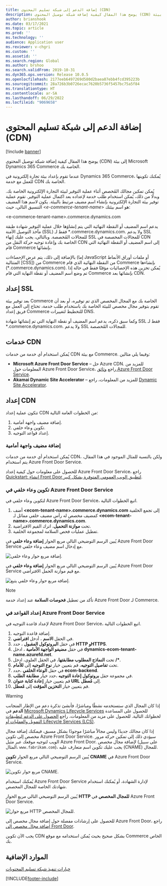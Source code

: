 ```yaml
---
title: إضافة الدعم إلى شبكة تسليم المحتوى (CDN)
description: يوضح هذا المقال كيفية إضافة شبكة توصيل المحتوى (CDN) إلى بيئة  Microsoft Dynamics 365 Commerce الخاصة بك.
author: brianshook
ms.date: 03/17/2021
ms.topic: article
ms.prod: ''
ms.technology: ''
audience: Application user
ms.reviewer: v-chgri
ms.custom: ''
ms.assetid: ''
ms.search.region: Global
ms.author: brshoo
ms.search.validFrom: 2019-10-31
ms.dyn365.ops.version: Release 10.0.5
ms.openlocfilehash: 2177eeb6497269d580d2baea87ebb4fcd395223b
ms.sourcegitcommit: 28a726b3b0726ecac7620b5736f5457bc75a5f84
ms.translationtype: HT
ms.contentlocale: ar-SA
ms.lasthandoff: 06/29/2022
ms.locfileid: "9069658"
---
```

# <a name="add-support-for-a-content-delivery-network-cdn"></a>إضافة الدعم إلى شبكة تسليم المحتوى (CDN)

[!include [banner](includes/banner.md)]

يوضح هذا المقال كيفية إضافة شبكة توصيل المحتوى (CDN) إلى بيئة  Microsoft Dynamics 365 Commerce الخاصة بك.

عندما تقوم بإعداد بيئة تجارة إلكترونية في Dynamics 365 Commerce، يُمكنك تكوينها للعمل مع خدمة CDN الخاصة بك. 

يُمكن تمكين مجالك المُخصص أثناء عملية التوفير لبيئة التجارة الإلكترونية الخاصة بك. وبدلًا من ذلك، يُمكن استخدام طلب خدمة لإعداده بعد اكتمال عملية التوفير. تقوم عملية توفير بيئة التجارة الإلكترونية بإنشاء اسم مضيف مرتبط بالبيئة. يكون لاسم هذا المضيف التنسيق التالي، حيث \<*e-commerce-tenant-name*\> هو اسم بيئتك:

&lt;e-commerce-tenant-name&gt;.commerce.dynamics.com

يدعم اسم المضيف أو النقطة النهائية التي يتم إنشاؤها خلال عملية التوفير شهادة طبقة مآخذ التوصيل الآمنة (SSL) فقط لـ \*.commerce.dynamics.com.  ولا يدعم SSL للمجالات المُخصصة. وبالتالي، يجب عليك إنهاء SSL للمجالات المخصصة في CDN الخاصة بك وإعادة توجيه حركة النقل من CDN إلى اسم المضيف أو النقطة النهائية التي قام Commerce بإنشائها. 

بالإضافة إلى ذلك، يتم عرض *الإحصاءات* (إما JavaScript أو ملفات أوراق الأنماط المتتالية \[CSS\]) من Commerce من النقطة النهائية الذي قام Commerce بإنشاءها (\*.commerce.dynamics.com). يُمكن تخزين هذه الإحصائيات مؤقتًا فقط في حالة إذا تم وضع اسم المضيف أو نقطة النهاية التي قام Commerce بإنشائها بعد CDN.

## <a name="set-up-ssl"></a>إعداد SSL

بعد توفير بيئة Commerce الخاصة بك مع المجال المخصص الذي تم توفيره، أو بعد أن تقوم بتوفير مجال مخصص للبيئة الخاصة بك باستخدام طلب خدمة، تحتاج إلى العمل مع فريق إعداد Commerce للتخطيط لتغييرات DNS.

وكما سبق ذكره، يدعم اسم المضيف أو نقطة النهاية التي تم إنشائها شهادة SSL فقط لـ \*.commerce.dynamics.com.  ولا يدعم SSL للمجالات المُخصصة.

## <a name="cdn-services"></a>خدمات CDN

يُمكن استخدام أي خدمة من خدمات CDN مع بيئة Commerce. وفيما يلي مثالين:

- **Microsoft Azure Front Door Service** – حل Azure CDN. للمزيد من المعلومات حول Azure Front Door Service، راجع [وثائق Azure Front Door Service](/azure/frontdoor/).
- **Akamai Dynamic Site Accelerator** – للمزيد من المعلومات، راجع [Dynamic Site Accelerator](https://www.akamai.com/us/en/products/performance/dynamic-site-accelerator.jsp).

## <a name="cdn-setup"></a>إعداد CDN

تتكون عملية إعداد CDN من الخطوات العامة التالية:

1. إضافة مضيف واجهة أمامية.
1. تكوين وعاء خلفي.
1. إعداد قواعد التوجيه.

### <a name="add-a-front-end-host"></a>إضافة مضيف واجهة أمامية

يُمكن استخدام أي خدمة من خدمات CDN، ولكن بالنسبة للمثال الموجود في هذا المقال، يتم استخدام Azure Front Door Service. 

للحصول على معلومات حول كيفية إعداد Azure Front Door Service، راجع [Quickstart: إنشاء Front Door لتطبيق الويب العمومي المتوفرة بشكل كبير](/azure/frontdoor/quickstart-create-front-door).

### <a name="configure-a-backend-pool-in-azure-front-door-service"></a>تكوين وعاء خلفي في Azure Front Door Service

لتكوين وعاء خلفي في Azure Front Door Service، اتبع الخطوات التالية.

1. أضف **&lt;ecom-tenant-name&gt;.commerce.dynamics.com** إلى تجمع الخلفية كمضيف مخصص له رأس مضيف خلفي مماثل لـ **&lt;ecom-tenant-name&gt;.commerce.dynamics.com**.
1. تحت **موازنة التحميل**، اترك القيم الافتراضية.
1. تعطيل عمليات فحص السلامة لمجموعة الخلفية.

يُبين الرسم التوضيحي التالي مربع الحوار **إضافة وعاء خلفي** في Azure Front Door Service مع إدخال اسم مضيف وعاء خلفي.

![إضافة مربع حوار وعاء خلفي.](./media/CDN_BackendPool.png)

يُبين الرسم التوضيحي التالي مربع الحوار **إضافة وعاء خلفي** في Azure Front Door Service مع قيم موازنة الحمل الافتراضي.

![إضافة مربع حوار وعاء خلفي يتبع.](./media/CDN_BackendPool_2.png)

> [!NOTE]
> تأكد من تعطيل **فحوصات السلامة** عند إعداد خدمة Azure Front Door لـ Commerce.


### <a name="set-up-rules-in-azure-front-door-service"></a>إعداد القواعد في Azure Front Door Service

لإعداد قاعدة التوجيه في Azure Front Door Service، اتبع الخطوات التالية. 

1. إضافة قاعدة التوجيه.
1. في الحقل **الاسم** ، أدخل **‏افتراضي**.
1. في حقل **البروتوكول المقبول** ، حدد **HTTP وHTTPS**.
1. في حقل **مضيفو الواجهة الأمامية** ، ادخل **dynamics-ecom-tenant-name.azurefd.net**.
1. تحت **النماذج المطلوب مطابقتها**، في الحقل العلوي، ادخل **/\***.
1. تحت **تفاصيل التوجيه**، قم بتعيين خيار **نوع التوجيه** إلى **للأمام**.
1. في حقل **الوعاء الخلفي** ،حدد **ecom-backend**. 
1. في مجموعة حقل **بروتوكول إعادة التوجيه** ،حدد خيار **مطابقة الطلب**. 
1. قم بتعيين خيار **إعادة كتابة عنوان URL** إلى **مُعطل**.
1. قم بتعيين خيار **التخزين المؤقت** إلى **مُعطل**.


> [!WARNING]
> إذا كان المجال الذي ستستخدمه نشطًا ومباشرًا، فأنشئ تذكرة دعم من الإطار المتجانب **الدعم** في [Microsoft Dynamics Lifecycle Services](https://lcs.dynamics.com/) للحصول على المساعدة لخطواتك التالية. للحصول على مزيد من المعلومات، راجع [الحصول على الدعم لتطبيقات التمويل والعمليات أو Lifecycle Services (LCS)](../fin-ops-core/dev-itpro/lifecycle-services/lcs-support.md).

إذا كان مجالك جديدًا وليس مجالاً مباشرًا موجودًا بشكل مسبق، فيمكنك إضافة مجال مخصص إلى تكوين Azure Front Door Service. سيؤدي ذلك إلى تمكين حركة مرور الويب لتوجيه موقعك عبر مثيل Azure Front Door. لإضافة مجال مخصص (على سبيل المثال، `www.fabrikam.com`)، يجب عليك تكوين اسم متعارف عليه (CNAME) للمجال.

يُبين الرسم التوضيحي التالي مربع الحوار **تكوين CNAME** في Azure Front Door Service.

![مربع حوار تكوين CNAME.](./media/CNAME_Configuration.png)

يُمكنك استخدام Azure Front Door Service لإدارة الشهادة، أو يُمكنك استخدام شهادتك الخاصة للمجال المخصص. 

يُبين الرسم التوضيحي التالي مربع الحوار **HTTP للمجال المخصص** في Azure Front Door Service.

![مربع حوار HTTP للمجال المخصص.](./media/Custom_Domain_HTTPS.png)

للحصول على إرشادات مفصلة حول إضافة مجال مخصص إلى Azure Front Door، راجع [إضافة مجال مخصص إلى Front Door](/azure/frontdoor/front-door-custom-domain).

يجب الآن تكوين CDN بشكل صحيح بحيث يُمكن استخدامه مع موقع Commerce الخاص بك.

## <a name="additional-resources"></a>الموارد الإضافية

[خيارات تنفيذ شبكة تسليم المحتويات](cdn-options.md)


[!INCLUDE[footer-include](../includes/footer-banner.md)]
